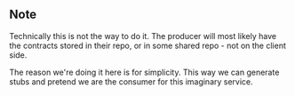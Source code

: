 ## Note

Technically this is not the way to do it. The producer will most likely have the
contracts stored in their repo, or in some shared repo - not on the client side.

The reason we're doing it here is for simplicity. This way we can generate stubs and pretend we are the consumer for
this imaginary service.